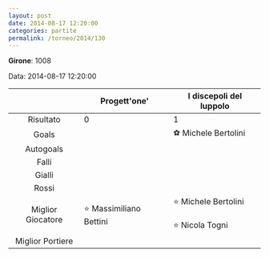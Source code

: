 ```yaml
---
layout: post
date: 2014-08-17 12:20:00
categories: partite
permalink: /torneo/2014/130
---
```

**Girone**: 1008

Data: 2014-08-17 12:20:00

| | Progett'one' | I discepoli del luppolo |
|:-----:|-----|-----|
Risultato|0|1
Goals||⚽ Michele Bertolini<br/>
Autogoals||
Falli||
Gialli||
Rossi||
Miglior Giocatore|⭐ Massimiliano Bettini<br/>|⭐ Michele Bertolini<br/><br/>⭐ Nicola Togni<br/>
Miglior Portiere||